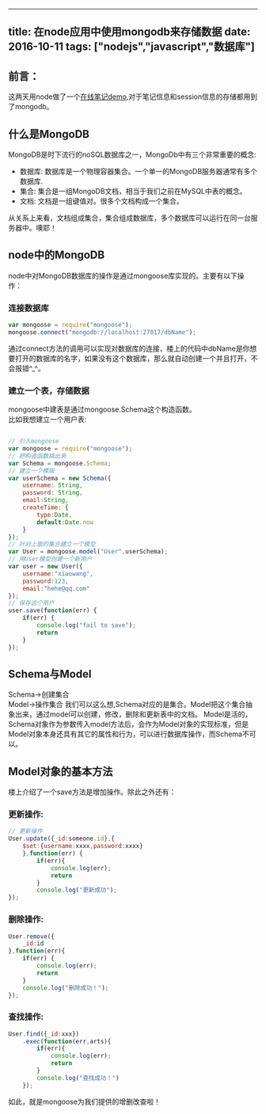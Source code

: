 
---
title: 在node应用中使用mongodb来存储数据
date: 2016-10-11
tags: ["nodejs","javascript","数据库"]
---
## 前言： 
这两天用node做了一个[在线笔记demo](https://github.com/maruko0713/node-demos/tree/master/louNote),对于笔记信息和session信息的存储都用到了mongodb。     
    
## 什么是MongoDB 
MongoDB是时下流行的noSQL数据库之一，MongoDb中有三个非常重要的概念:    
   
- 数据库: 数据库是一个物理容器集合。一个单一的MongoDB服务器通常有多个数据库.    
- 集合: 集合是一组MongoDB文档，相当于我们之前在MySQL中表的概念。    
- 文档: 文档是一组键值对。很多个文档构成一个集合。 
    
从关系上来看，文档组成集合，集合组成数据库，多个数据库可以运行在同一台服务器中。噢耶！
     
## node中的MongoDB    
node中对MongoDB数据库的操作是通过mongoose库实现的。主要有以下操作：    
    
### 连接数据库    
    
```js
var mongoose = require("mongoose");
mongoose.connect("mongodb://localhost:27017/dbName");
```

通过connect方法的调用可以实现对数据库的连接，楼上的代码中dbName是你想要打开的数据库的名字，如果没有这个数据库，那么就自动创建一个并且打开，不会报错^_^。    
    
### 建立一个表，存储数据    
mongoose中建表是通过mongoose.Schema这个构造函数。     
比如我想建立一个用户表:     
    
```js

// 引入mongoose
var mongoose = require("mongoose");
// 把构造函数搞出来
var Schema = mongoose.Schema;
// 建立一个模版
var userSchema = new Schema({
    username: String,
    password: String,
    email:String,
    createTime: {
        type:Date,
        default:Date.now
    }
});
// 针对上面的集合建立一个模型
var User = mongoose.model("User",userSchema);
// 用User模型创建一个新用户
var user = new User({
    username:"xiaowang",
    password:123,
    email:"hehe@qq.com"
});
// 保存这个用户
user.save(function(err) {
    if(err) {
        console.log("fail to save");
        return
    }
});
```
    
## Schema与Model    
Schema->创建集合     
Model->操作集合
我们可以这么想,Schema对应的是集合。Model把这个集合抽象出来，通过model可以创建，修改，删除和更新表中的文档。
Model是活的，Schema对象作为参数传入model方法后，会作为Model对象的实现标准，但是Model对象本身还具有其它的属性和行为，可以进行数据库操作，而Schema不可以。  

## Model对象的基本方法    
楼上介绍了一个save方法是增加操作。除此之外还有：    
    
### 更新操作:    

```js
// 更新操作   
User.update({_id:someone.id},{
    $set:{username:xxxx,password:xxxx}
    },function(err) {
        if(err){
            console.log(err);
            return
        }
        console.log("更新成功");
});
```
    
### 删除操作:    
    
```js
User.remove({
    _id:id
},function(err){
    if(err) {
        console.log(err);
        return
    }
    console.log("删除成功！");
});    
```

### 查找操作:
```js
User.find({_id:xxx})
    .exec(function(err,arts){
        if(err){
            console.log(err);
            return 
        }
        console.log("查找成功！")
    });
```

如此，就是mongoose为我们提供的增删改查啦！     


    



